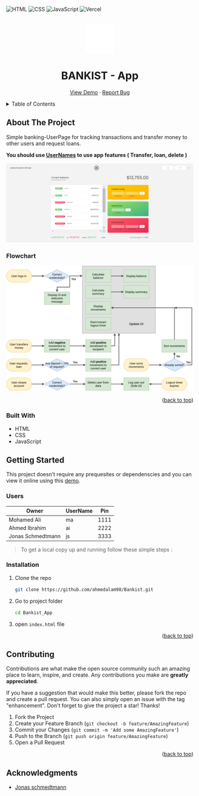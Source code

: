 

<div id="top"></div>

![HTML](https://img.shields.io/badge/HTML5-E34F26?style=for-the-badge&logo=html5&logoColor=white)
![CSS](https://img.shields.io/badge/CSS3-1572B6?style=for-the-badge&logo=css3&logoColor=white)
![JavaScript](https://img.shields.io/badge/JavaScript-F7DF1E?style=for-the-badge&logo=javascript&logoColor=black)
![Vercel](https://img.shields.io/badge/Vercel-000000?style=for-the-badge&logo=vercel&logoColor=white)

<!-- PROJECT LOGO -->
<br />
<div align="center">
  <a href="https://modern-bankist.vercel.app/">
    <img src="./img/icon.png" alt="Logo" width="80" height="80">
  </a>
  <h1 align="center">BANKIST - App</h1>

  <p align="center">
    <a href="https://modern-bankist.vercel.app/">View Demo</a>
    ·
    <a href="https://github.com/ahmedalam98/Bankist/issues">Report Bug</a>
  </p>
</div>

<!-- TABLE OF CONTENTS -->
<details>
  <summary>Table of Contents</summary>
  <ol>
    <li>
      <a href="#about-the-project">About The Project</a>
      <ul>
        <li><a href="#built-with">Built With</a></li>
        <li><a href="#flowchart">Logic & Plan (flowchart)</a></li>
      </ul>
    </li>
    <li>
      <a href="#getting-started">Getting Started</a>
      <ul>
        <li><a href="#users">Users</a></li>
        <li><a href="#installation">Installation</a></li>
      </ul>
    </li>
    <li><a href="#contributing">Contributing</a></li>
    <li><a href="#acknowledgments">Acknowledgments</a></li>
  </ol>
</details>

<!-- ABOUT THE PROJECT -->

## About The Project

Simple banking-UserPage for tracking transactions and transfer money to other users and request loans.

**You should use <a href="#users">UserNames</a> to use app features ( Transfer, loan, delete )**

![Bankist preview](./img/preview.png)

### Flowchart

<img src='./img/Bankist-flowchart.png' alt='flowchart' >

<p align="right">(<a href="#top">back to top</a>)</p>

### Built With

- HTML
- CSS
- JavaScript

<!-- GETTING STARTED -->

## Getting Started

This project doesn't require any prequesites or dependenscies and you can view it online using this [demo](https://modern-bankist.vercel.app/).

### Users

| Owner             | **UserName** | **Pin** |
| ----------------- | ------------ | ------- |
| Mohamed Ali       | ma           | 1111    |
| Ahmed Ibrahim     | ai           | 2222    |
| Jonas Schmedtmann | js           | 3333    |

> To get a local copy up and running follow these simple steps :

### Installation

1. Clone the repo
   ```sh
   git clone https://github.com/ahmedalam98/Bankist.git
   ```
2. Go to project folder
   ```sh
   cd Bankist_App
   ```
3. open `index.html` file

<p align="right">(<a href="#top">back to top</a>)</p>

<!-- CONTRIBUTING -->

## Contributing

Contributions are what make the open source community such an amazing place to learn, inspire, and create. Any contributions you make are **greatly appreciated**.

If you have a suggestion that would make this better, please fork the repo and create a pull request. You can also simply open an issue with the tag "enhancement".
Don't forget to give the project a star! Thanks!

1. Fork the Project
2. Create your Feature Branch (`git checkout -b feature/AmazingFeature`)
3. Commit your Changes (`git commit -m 'Add some AmazingFeature'`)
4. Push to the Branch (`git push origin feature/AmazingFeature`)
5. Open a Pull Request

<p align="right">(<a href="#top">back to top</a>)</p>

<!-- ACKNOWLEDGMENTS -->

## Acknowledgments

- [Jonas schmedtmann](https://github.com/jonasschmedtmann)
